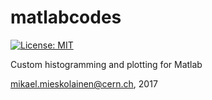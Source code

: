 # matlabcodes

[![License: MIT](https://img.shields.io/badge/License-MIT-yellow.svg)](https://opensource.org/licenses/MIT)

Custom histogramming and plotting for Matlab

mikael.mieskolainen@cern.ch, 2017
